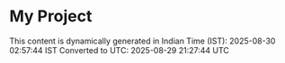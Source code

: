 # My Project

This content is dynamically generated in Indian Time (IST): 2025-08-30 02:57:44 IST
Converted to UTC: 2025-08-29 21:27:44 UTC

